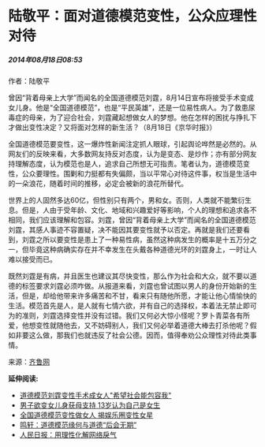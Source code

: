 # 陆敬平：面对道德模范变性，公众应理性对待

##### 2014年08月18日08:53

作者：陆敬平

曾因“背着母亲上大学”而闻名的全国道德模范刘霆，8月14日宣布将接受手术变成女儿身。他是“全国道德模范”，也是“平民英雄”，还是一位易性病人。为了救患尿毒症的母亲，为了迎合社会，刘霆藏起想做女人的梦想。他在怎样的困扰与挣扎下才做出变性决定？又将面对怎样的新生活？（8月18日《京华时报》）

全国道德模范要变性，这一爆炸性新闻注定抓人眼球，引起舆论哗然是必然的。从网友们的反映来看，大多数网友持反对态度，认为是变态、是炒作；亦有部分网友持理解态度，认为模范也是人，追求自己所想无可指责。笔者认为，道德模范变性，公众要理性。围剿和力挺都有失偏颇，当以平常心对待这件事，权当是生活中的一朵浪花，随着时间的推移，必定会被新的浪花所替代。

世界上的人固然多达60亿，但性别只有两个，男和女。否则，人类就不能繁衍生息。但是，人由于受年龄、文化、地域和兴趣爱好等影响，个人的理想和追求各不相同，我们应该理解和包容。刘霆，曾因“背着母亲上大学”而闻名的全国道德模范刘霆，其感人事迹不容置疑，决不能因其要变性就予以否定。再就是我们还要看到，刘霆之所以要变性是患上了一种易性病，虽然这种病发生的概率是十五万分之一，但毕竟这种病确实存在并不幸发生在头戴各种道德光环的刘霆身上，一时让人难以接受而已。

既然刘霆是有病，并且医生也建议其尽快变性，那么作为社会和大众，就不要以道德的标签要求刘霆必须咋做。从报道来看，刘霆也曾试图以男人的身份开始新的生活，但是，却给他带来许多痛苦和不甘，看来只有随他所愿，才能让他心情愉快的生活。模范首先是人，是人就有七情六欲，并有自己的选择权，本着法无禁止即可为的准则，刘霆选择变性并没有过错。我们又何必大惊小怪呢？罗卜青菜各有所爱，他想变性就随他去，又不妨碍别人，我们又何必举着道德大棒去打杀他呢？假如非要这么做，那我们也就违反了社会公德。因而，值得奉劝公众理性对待此类事情。

来源：[齐鲁网](http://pinglun.iqilu.com/yuanchuang/2014/0818/2107118.shtml)

**延伸阅读:**

- [道德模范刘霆变性手术成女人"希望社会能包容我"](http://health.people.com.cn/n/2014/0818/c14739-25486324.html)
- [男子欲变女儿身获母支持 13岁认为自己是女生](http://js.people.com.cn/n/2014/0815/c360300-22003522.html)
- [全国道德模范变性做女人 揭娱乐圈变性女星](http://js.people.com.cn/n/2014/0815/c360313-21999682.html)
- [鸣轩：道德模范缘何与道德“后会无期”](http://opinion.people.com.cn/n/2014/0807/c159301-25422067.html)
- [人民日报：用理性化解网络戾气](http://opinion.people.com.cn/n/2014/0529/c1003-25080562.html)